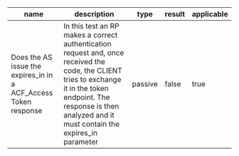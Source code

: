 | name | description | type | result | applicable |
|-----------|-------------|------|--------|------------|
|Does the AS issue the expires_in in a ACF_Access Token response|In this test an RP makes a correct authentication request and, once received the code, the CLIENT tries to exchange it in the token endpoint. The response is then analyzed and it must contain the expires_in parameter|passive|false|true|
